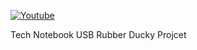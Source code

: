 [![Youtube](https://img.shields.io/badge/YouTube-FF0000?style=flat-square&logo=youtube&logoColor=white)](https://www.youtube.com/channel/UCgF78i8PUYdKLgjpyeCJ7Qg)

Tech Notebook USB Rubber Ducky Projcet
